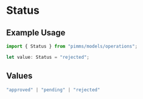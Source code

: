 # Status

## Example Usage

```typescript
import { Status } from "pimms/models/operations";

let value: Status = "rejected";
```

## Values

```typescript
"approved" | "pending" | "rejected"
```